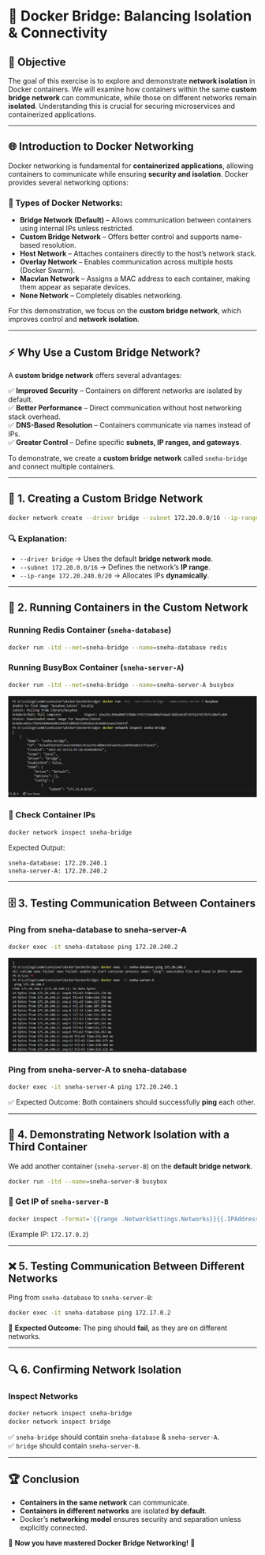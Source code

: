 # 🚀 Docker Bridge: Balancing Isolation & Connectivity

## 📌 Objective

The goal of this exercise is to explore and demonstrate **network isolation** in Docker containers. We will examine how containers within the same **custom bridge network** can communicate, while those on different networks remain **isolated**. Understanding this is crucial for securing microservices and containerized applications.

---

## 🌐 Introduction to Docker Networking

Docker networking is fundamental for **containerized applications**, allowing containers to communicate while ensuring **security and isolation**. Docker provides several networking options:

### 🔹 Types of Docker Networks:

- **Bridge Network (Default)** – Allows communication between containers using internal IPs unless restricted.
- **Custom Bridge Network** – Offers better control and supports name-based resolution.
- **Host Network** – Attaches containers directly to the host’s network stack.
- **Overlay Network** – Enables communication across multiple hosts (Docker Swarm).
- **Macvlan Network** – Assigns a MAC address to each container, making them appear as separate devices.
- **None Network** – Completely disables networking.

For this demonstration, we focus on the **custom bridge network**, which improves control and **network isolation**.

---

## ⚡ Why Use a Custom Bridge Network?

A **custom bridge network** offers several advantages:

✅ **Improved Security** – Containers on different networks are isolated by default.  
✅ **Better Performance** – Direct communication without host networking stack overhead.  
✅ **DNS-Based Resolution** – Containers communicate via names instead of IPs.  
✅ **Greater Control** – Define specific **subnets, IP ranges, and gateways**.  

To demonstrate, we create a **custom bridge network** called `sneha-bridge` and connect multiple containers.

---

## 🔧 1. Creating a Custom Bridge Network

```bash
docker network create --driver bridge --subnet 172.20.0.0/16 --ip-range 172.20.240.0/20 sneha-bridge
```

### 🔍 Explanation:

- `--driver bridge` → Uses the default **bridge network mode**.
- `--subnet 172.20.0.0/16` → Defines the network’s **IP range**.
- `--ip-range 172.20.240.0/20` → Allocates IPs **dynamically**.

---

## 🚀 2. Running Containers in the Custom Network

### Running **Redis Container** (`sneha-database`)

```bash
docker run -itd --net=sneha-bridge --name=sneha-database redis
```

### Running **BusyBox Container** (`sneha-server-A`)

```bash
docker run -itd --net=sneha-bridge --name=sneha-server-A busybox
```
![Alt text](images/proof3.jpg)

### 📌 Check Container IPs

```bash
docker network inspect sneha-bridge
```

Expected Output:

```
sneha-database: 172.20.240.1
sneha-server-A: 172.20.240.2
```

---

## 🗄 3. Testing Communication Between Containers

### Ping from **sneha-database** to **sneha-server-A**

```bash
docker exec -it sneha-database ping 172.20.240.2
```
![Alt text](images/proof2.jpg)

### Ping from **sneha-server-A** to **sneha-database**

```bash
docker exec -it sneha-server-A ping 172.20.240.1
```

✅ Expected Outcome: Both containers should successfully **ping** each other.

---

## 🚧 4. Demonstrating Network Isolation with a Third Container

We add another container (`sneha-server-B`) on the **default bridge network**.

```bash
docker run -itd --name=sneha-server-B busybox
```

### 📌 Get IP of `sneha-server-B`

```bash
docker inspect -format='{{range .NetworkSettings.Networks}}{{.IPAddress}}{{end}}' sneha-server-B
```

(Example IP: `172.17.0.2`)

---

## ❌ 5. Testing Communication Between Different Networks

Ping from `sneha-database` to `sneha-server-B`:

```bash
docker exec -it sneha-database ping 172.17.0.2
```

🚨 **Expected Outcome:** The ping should **fail**, as they are on different networks.

---

## 🔍 6. Confirming Network Isolation

### Inspect Networks

```bash
docker network inspect sneha-bridge
docker network inspect bridge
```

✅ `sneha-bridge` should contain `sneha-database` & `sneha-server-A`.  
✅ `bridge` should contain `sneha-server-B`.  

---

## 🏆 Conclusion

- **Containers in the same network** can communicate.
- **Containers in different networks** are isolated **by default**.
- Docker’s **networking model** ensures security and separation unless explicitly connected.

🚀 **Now you have mastered Docker Bridge Networking!** 🎯


